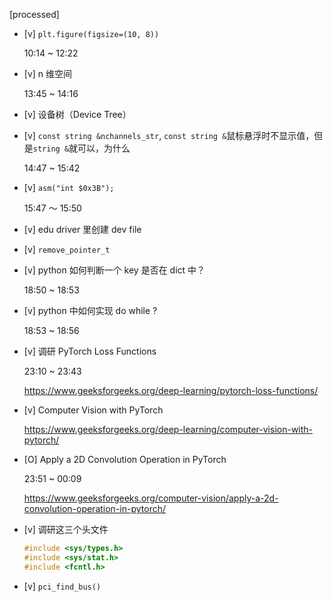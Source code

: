 [processed]

* [v] `plt.figure(figsize=(10, 8))`

    10:14 ~ 12:22

* [v] n 维空间

    13:45 ~ 14:16

* [v] 设备树（Device Tree）

* [v] `const string &nchannels_str`, `const string &`鼠标悬浮时不显示值，但是`string &`就可以，为什么

    14:47 ~ 15:42

* [v] `asm("int $0x3B");`

    15:47 ～ 15:50

* [v] edu driver 里创建 dev file

* [v] `remove_pointer_t`

* [v] python 如何判断一个 key 是否在 dict 中？

    18:50 ~ 18:53

* [v] python 中如何实现 do while ?

    18:53 ~ 18:56

* [v] 调研 PyTorch Loss Functions

    23:10 ~ 23:43

    <https://www.geeksforgeeks.org/deep-learning/pytorch-loss-functions/>

* [v] Computer Vision with PyTorch

    <https://www.geeksforgeeks.org/deep-learning/computer-vision-with-pytorch/>

* [O] Apply a 2D Convolution Operation in PyTorch

    23:51 ~ 00:09

    <https://www.geeksforgeeks.org/computer-vision/apply-a-2d-convolution-operation-in-pytorch/>

* [v] 调研这三个头文件

    ```c
    #include <sys/types.h>
    #include <sys/stat.h>
    #include <fcntl.h>
    ```

* [v] `pci_find_bus()`
